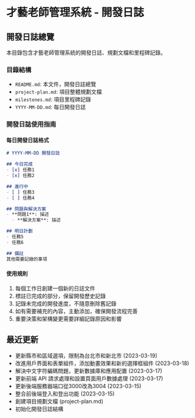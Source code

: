# 才藝老師管理系統 - 開發日誌

## 開發日誌總覽

本目錄包含才藝老師管理系統的開發日誌、規劃文檔和里程碑記錄。

### 目錄結構
- `README.md`: 本文件，開發日誌總覽
- `project-plan.md`: 項目整體規劃文檔
- `milestones.md`: 項目里程碑記錄
- `YYYY-MM-DD.md`: 每日開發日誌

### 開發日誌使用指南

#### 每日開發日誌格式
```markdown
# YYYY-MM-DD 開發日誌

## 今日完成
- [x] 任務1
- [x] 任務2

## 進行中
- [ ] 任務3
- [ ] 任務4

## 問題與解決方案
- **問題1**: 描述
  - **解決方案**: 描述

## 明日計劃
- 任務5
- 任務6

## 備註
其他需要記錄的事項
```

#### 使用規則
1. 每個工作日創建一個新的日誌文件
2. 標註已完成的部分，保留開發歷史記錄
3. 記錄未完成的開發進度，不隨意刪除舊記錄
4. 如有需要補充的內容，主動添加，確保開發流程完善
5. 重要決策和架構變更需要詳細記錄原因和影響

## 最近更新
- 更新縣市和區域選項，限制為台北市和新北市 (2023-03-19)
- 改進用戶界面和表單組件，添加動畫效果和新的選擇框組件 (2023-03-18)
- 解決中文字符編碼問題，更新數據庫和應用配置 (2023-03-17)
- 更新前端 API 請求處理和設置頁面用戶數據處理 (2023-03-17)
- 更新後端服務器端口從3000改為3004 (2023-03-15)
- 整合前後端登入和登出功能 (2023-03-15)
- 創建項目規劃文檔 (project-plan.md)
- 初始化開發日誌結構 